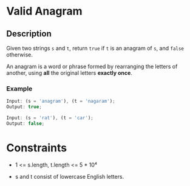 # Valid Anagram

## Description

Given two strings `s` and `t`, return `true` if `t` is an anagram of `s`, and `false` otherwise.

An anagram is a word or phrase formed by rearranging the letters of another, using **all** the original letters **exactly once**.

### Example

```ts
Input: (s = 'anagram'), (t = 'nagaram');
Output: true;

Input: (s = 'rat'), (t = 'car');
Output: false;
```

# Constraints

- 1 <= s.length, t.length <= 5 \* 10⁴

- s and t consist of lowercase English letters.
